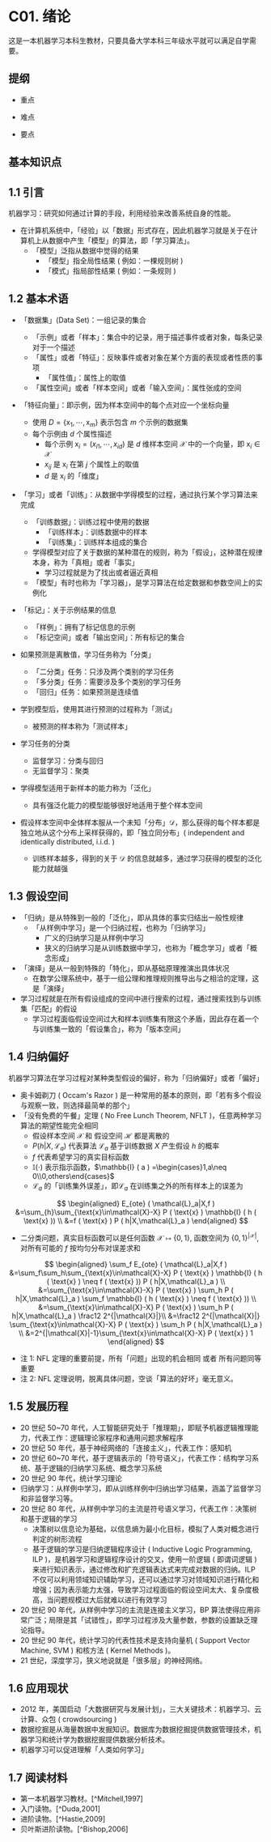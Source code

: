 # C01. 绪论

这是一本机器学习本科生教材，只要具备大学本科三年级水平就可以满足自学需要。

## 提纲

-   重点

-   难点

-   要点

## 基本知识点

## 1.1 引言

机器学习：研究如何通过计算的手段，利用经验来改善系统自身的性能。

-   在计算机系统中，「经验」以「数据」形式存在，因此机器学习就是关于在计算机上从数据中产生「模型」的算法，即「学习算法」。
    -   「模型」泛指从数据中觉得的结果
        -   「模型」指全局性结果 ( 例如：一棵规则树 )
        -   「模式」指局部性结果 ( 例如：一条规则 )

## 1.2 基本术语

-   「数据集」(Data Set)：一组记录的集合
    -   「示例」或者「样本」：集合中的记录，用于描述事件或者对象，每条记录对于一个描述
    -   「属性」或者「特征」：反映事件或者对象在某个方面的表现或者性质的事项
        -   「属性值」：属性上的取值
    -   「属性空间」或者「样本空间」或者「输入空间」：属性张成的空间
-   「特征向量」：即示例，因为样本空间中的每个点对应一个坐标向量
    -   使用 $D=\{\text{x}_1,\cdots,\text{x}_m\}$ 表示包含 $m$ 个示例的数据集
    -   每个示例由 $d$ 个属性描述
        -   每个示例 $\text{x}_i= ( x_{i1},\cdots,x_{id} )$ 是 $d$ 维样本空间 $\mathcal{X}$ 中的一个向量，即 $\text{x}_i\in\mathcal{X}$
        -   $x_{ij}$ 是 $\text{x}_i$ 在第 $j$ 个属性上的取值
        -   $d$ 是 $\text{x}_i$ 的「维度」
-   「学习」或者「训练」：从数据中学得模型的过程，通过执行某个学习算法来完成
    -   「训练数据」：训练过程中使用的数据
        -   「训练样本」：训练数据中的样本
        -   「训练集」：训练样本组成的集合
    -   学得模型对应了关于数据的某种潜在的规则，称为「假设」，这种潜在规律本身，称为「真相」或者「事实」
        -   学习过程就是为了找出或者逼近真相
    -   「模型」有时也称为「学习器」，是学习算法在给定数据和参数空间上的实例化
-   「标记」：关于示例结果的信息
    
    -   「样例」：拥有了标记信息的示例
    -   「标记空间」或者「输出空间」：所有标记的集合
    
-   如果预测是离散值，学习任务称为「分类」
    -   「二分类」任务：只涉及两个类别的学习任务
    -   「多分类」任务：需要涉及多个类别的学习任务
    -   「回归」任务：如果预测是连续值

-   学到模型后，使用其进行预测的过程称为「测试」
    
    -   被预测的样本称为「测试样本」
-   学习任务的分类
    -   监督学习：分类与回归
    -   无监督学习：聚类
-   学得模型适用于新样本的能力称为「泛化」
    
    -   具有强泛化能力的模型能够很好地适用于整个样本空间
-   假设样本空间中全体样本服从一个未知「分布」$\mathcal{D}$，那么获得的每个样本都是独立地从这个分布上采样获得的，即「独立同分布」( independent and identically distributed, i.i.d. )
    
    -   训练样本越多，得到的关于 $\mathcal{D}$ 的信息就越多，通过学习获得的模型的泛化能力就越强

## 1.3 假设空间

-   「归纳」是从特殊到一般的「泛化」，即从具体的事实归结出一般性规律
    -   「从样例中学习」是一个归纳过程，也称为「归纳学习」
        -   广义的归纳学习是从样例中学习
        -   狭义的归纳学习是从训练数据中学习，也称为「概念学习」或者「概念形成」
-   「演绎」是从一般到特殊的「特化」，即从基础原理推演出具体状况
    -   在数学公理系统中，基于一组公理和推理规则推导出与之相洽的定理，这是「演绎」
-   学习过程就是在所有假设组成的空间中进行搜索的过程，通过搜索找到与训练集「匹配」的假设
    -   学习过程面临假设空间过大和样本训练集有限这个矛盾，因此存在着一个与训练集一致的「假设集合」，称为「版本空间」

## 1.4 归纳偏好

机器学习算法在学习过程对某种类型假设的偏好，称为「归纳偏好」或者「偏好」

-   奥卡姆剃刀 ( Occam's Razor ) 是一种常用的基本的原则，即「若有多个假设与观察一致，则选择最简单的那个」
-   「没有免费的午餐」定理 ( No Free Lunch Theorem, NFLT )，任意两种学习算法的期望性能完全相同 <!--NOTE:下面的数学推导可以不看，了解数学推导可以培养数学思维-->
    -   假设样本空间 $\mathcal{X}$ 和 假设空间 $\mathcal{H}$ 都是离散的
    -   $P ( h|X,\mathcal{L}_a )$ 代表算法 $\mathcal{L}_a$ 基于训练数据 $X$ 产生假设 $h$ 的概率
    -   $f$ 代表希望学习的真实目标函数
    -   $\mathbb{I} ( \cdot )$ 表示指示函数，$\mathbb{I} ( a ) =\begin{cases}1,a\neq 0\\0,others\end{cases}$
    -   $\mathcal{L}_a$ 的「训练集外误差」，即$\mathcal{L}_a$ 在训练集之外的所有样本上的误差为

$$
\begin{aligned}
E_{ote} ( \mathcal{L}_a|X,f )
    &=\sum_{h}\sum_{\text{x}\in\mathcal{X}-X} P ( \text{x} ) \mathbb{I} ( h ( \text{x} )) \\
    &=f ( \text{x} ) P ( h|X,\mathcal{L}_a )
\end{aligned}
$$

-   二分类问题，真实目标函数可以是任何函数 $\mathcal{X}\mapsto\{0,1\}$, 函数空间为 $\{0,1\}^{|\mathcal{X}|}$, 对所有可能的 $f$ 按均匀分布对误差求和 <!--TODO:数学公式的理解需要补充-->

$$
\begin{aligned}
\sum_f E_{ote} ( \mathcal{L}_a|X,f )
    &=\sum_f\sum_h\sum_{\text{x}\in\mathcal{X}-X} P ( \text{x} ) \mathbb{I} ( h ( \text{x} ) \neq f ( \text{x} )) P ( h|X,\mathcal{L}_a ) \\
    &=\sum_{\text{x}\in\mathcal{X}-X} P ( \text{x} ) \sum_h P ( h|X,\mathcal{L}_a ) \sum_f \mathbb{I} ( h ( \text{x} ) \neq f ( \text{x} )) \\
    &=\sum_{\text{x}\in\mathcal{X}-X} P ( \text{x} ) \sum_h P ( h|X,\mathcal{L}_a ) \frac12 2^{|\mathcal{X}|}\\
    &=\frac12 2^{|\mathcal{X}|} \sum_{\text{x}\in\mathcal{X}-X} P ( \text{x} ) \sum_h P ( h|X,\mathcal{L}_a ) \\
    &=2^{|\mathcal{X}|-1}\sum_{\text{x}\in\mathcal{X}-X} P ( \text{x} ) 1
\end{aligned}
$$

-   注 1: NFL 定理的重要前提，所有「问题」出现的机会相同 或者 所有问题同等重要
-   注 2: NFL 定理说明，脱离具体问题，空谈「算法的好坏」毫无意义。

## 1.5 发展历程

-   20 世纪 50~70 年代，人工智能研究处于「推理期」，即赋予机器逻辑推理能力，代表工作：逻辑理论家程序和通用问题求解程序
-   20 世纪 50 年代，基于神经网络的「连接主义」，代表工作：感知机
-   20 世纪 60~70 年代，基于逻辑表示的「符号语义」，代表工作：结构学习系统、基于逻辑的归纳学习系统、概念学习系统
-   20 世纪 90 年代，统计学习理论
-   归纳学习：从样例中学习，即从训练样例中归纳出学习结果，涵盖了监督学习和非监督学习等。
-   20 世纪 80 年代，从样例中学习的主流是符号语义学习，代表工作：决策树和基于逻辑的学习
    -   决策树以信息论为基础，以信息熵为最小化目标，模拟了人类对概念进行判定的树形流程
    -   基于逻辑的学习是归纳逻辑程序设计 ( Inductive Logic Programming, ILP )，是机器学习和逻辑程序设计的交叉，使用一阶逻辑 ( 即谓词逻辑 ) 来进行知识表示，通过修改和扩充逻辑表达式来完成对数据的归纳。ILP 不仅可以利用领域知识辅助学习，还可以通过学习对领域知识进行精化和增强；因为表示能力太强，导致学习过程面临的假设空间太大、复杂度极高，当问题规模过大后就难以进行有效学习
-   20 世纪 90 年代，从样例中学习的主流是连接主义学习，BP 算法使得应用非常广泛；局限是其「试错性」，即学习过程涉及大量参数，参数的设置缺乏理论指导。
-   20 世纪 90 年代，统计学习的代表性技术是支持向量机 ( Support Vector Machine, SVM ) 和核方法 ( Kernel Methods )。
-   21 世纪，深度学习，狭义地说就是「很多层」的神经网络。

## 1.6 应用现状

-   2012 年，美国启动「大数据研究与发展计划」，三大关键技术：机器学习、云计算、众包 ( crowdsourcing )
-   数据挖掘是从海量数据中发掘知识。数据库为数据挖掘提供数据管理技术，机器学习和统计学为数据挖掘提供数据分析技术。
-   机器学习可以促进理解「人类如何学习」

## 1.7 阅读材料

-   第一本机器学习教材。[^Mitchell,1997]
-   入门读物。[^Duda,2001]
-   进阶读物。[^Hastie,2009]
-   贝叶斯进阶读物。[^Bishop,2006]
